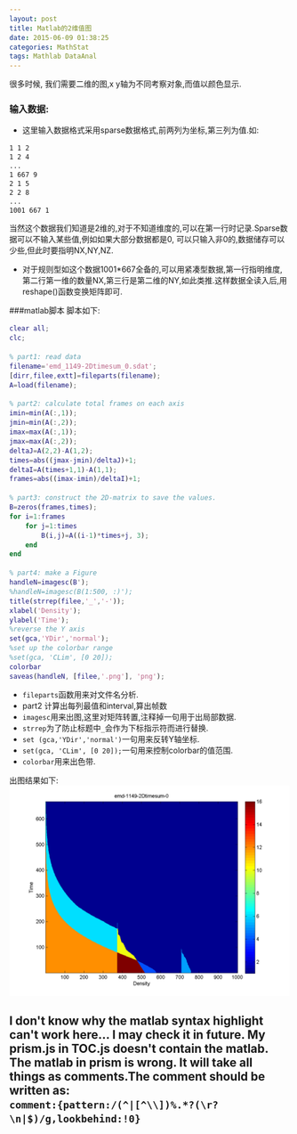 ```yaml
---
layout: post
title: Matlab的2维值图
date: 2015-06-09 01:38:25
categories: MathStat
tags: Mathlab DataAnal
---
```


很多时候, 我们需要二维的图,x y轴为不同考察对象,而值以颜色显示.

### 输入数据:
- 这里输入数据格式采用sparse数据格式,前两列为坐标,第三列为值.如:

~~~
1 1 2
1 2 4
...
1 667 9
2 1 5
2 2 8
...
1001 667 1
~~~
当然这个数据我们知道是2维的,对于不知道维度的,可以在第一行时记录.Sparse数据可以不输入某些值,例如如果大部分数据都是0, 可以只输入非0的,数据储存可以少些,但此时要指明NX,NY,NZ.

- 对于规则型如这个数据1001*667全备的,可以用紧凑型数据,第一行指明维度,第二行第一维的数量NX,第三行是第二维的NY,如此类推.这样数据全读入后,用reshape()函数变换矩阵即可.

###matlab脚本
脚本如下:

~~~~ matlab
clear all;
clc;

% part1: read data
filename='emd_1149-2Dtimesum_0.sdat';
[dirr,filee,extt]=fileparts(filename);
A=load(filename);

% part2: calculate total frames on each axis
imin=min(A(:,1));
jmin=min(A(:,2));
imax=max(A(:,1));
jmax=max(A(:,2));
deltaJ=A(2,2)-A(1,2);
times=abs((jmax-jmin)/deltaJ)+1;
deltaI=A(times+1,1)-A(1,1);
frames=abs((imax-imin)/deltaI)+1;

% part3: construct the 2D-matrix to save the values.
B=zeros(frames,times);
for i=1:frames
    for j=1:times
        B(i,j)=A((i-1)*times+j, 3);
    end
end

% part4: make a Figure 
handleN=imagesc(B');
%handleN=imagesc(B(1:500, :)');
title(strrep(filee,'_','-'));
xlabel('Density');
ylabel('Time');
%reverse the Y axis
set(gca,'YDir','normal');
%set up the colorbar range
%set(gca, 'CLim', [0 20]);
colorbar
saveas(handleN, [filee,'.png'], 'png');
~~~~

- `fileparts`函数用来对文件名分析.
- part2 计算出每列最值和interval,算出帧数
- `imagesc`用来出图,这里对矩阵转置,注释掉一句用于出局部数据.
- `strrep`为了防止标题中`_`会作为下标指示符而进行替换.
- `set (gca,'YDir','normal')`一句用来反转Y轴坐标.
- `set(gca, 'CLim', [0 20]);`一句用来控制colorbar的值范围.
- `colorbar`用来出色带.

出图结果如下:
![示例](/pic/science/emd_1149-2Dtimesum_0.png)

I don't know why the matlab syntax highlight can't work here... I may check it in future.
My prism.js in TOC.js doesn't contain the matlab.
The matlab in prism is wrong. It will take all things as comments.The comment should be written as:  
`comment:{pattern:/(^|[^\\])%.*?(\r?\n|$)/g,lookbehind:!0}`
---
